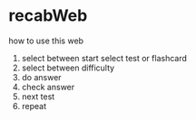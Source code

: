# recabWeb
how to use this web 
1. select between start select test or flashcard
2. select between difficulty
3. do answer
4. check answer
5. next test
6. repeat
